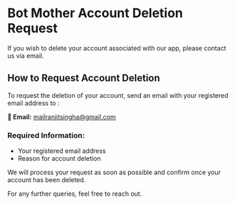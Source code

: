 # Bot Mother Account Deletion Request  

If you wish to delete your account associated with our app, please contact us via email.  

## How to Request Account Deletion  

To request the deletion of your account, send an email with your registered email address to :

**📧 Email:** mailranjitsingha@gmail.com  

### Required Information:  
- Your registered email address
- Reason for account deletion

We will process your request as soon as possible and confirm once your account has been deleted.  

For any further queries, feel free to reach out. 